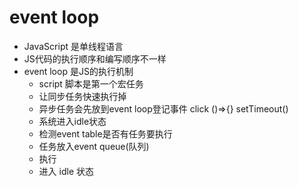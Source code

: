 # event loop

- JavaScript 是单线程语言
- JS代码的执行顺序和编写顺序不一样
- event loop 是JS的执行机制
    - script 脚本是第一个宏任务
    - 让同步任务快速执行掉
    - 异步任务会先放到event loop登记事件
        click ()=>{}
        setTimeout()
    - 系统进入idle状态
    - 检测event table是否有任务要执行
    - 任务放入event queue(队列)
    - 执行
    - 进入 idle 状态